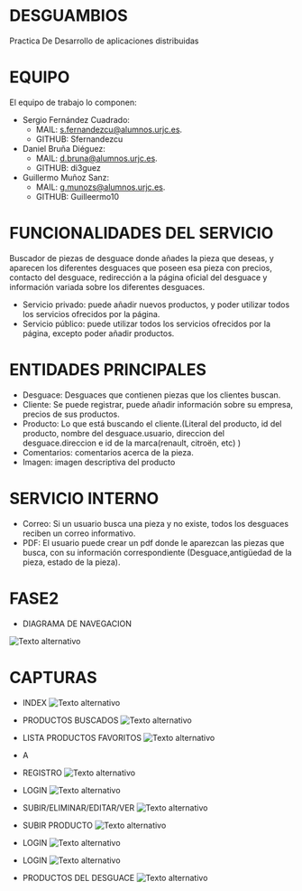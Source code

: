 # DESGUAMBIOS
Practica De Desarrollo de aplicaciones distribuidas
 
# EQUIPO
El equipo de trabajo lo componen: 
- Sergio Fernández Cuadrado: 
    - MAIL: s.fernandezcu@alumnos.urjc.es.
    - GITHUB: Sfernandezcu     
- Daniel Bruña Diéguez: 
     - MAIL: d.bruna@alumnos.urjc.es.
     - GITHUB: di3guez
- Guillermo Muñoz Sanz: 
     - MAIL: g.munozs@alumnos.urjc.es.
     - GITHUB: Guilleermo10
 
# FUNCIONALIDADES DEL SERVICIO
Buscador de piezas de desguace donde añades la pieza que deseas, y aparecen los diferentes desguaces que poseen esa pieza con precios, contacto del desguace, redirección a la página oficial del desguace y información variada sobre los diferentes desguaces.
 
- Servicio privado: puede añadir nuevos productos, y poder utilizar todos los servicios ofrecidos por la página. 
- Servicio público: puede utilizar todos los servicios ofrecidos por la página, excepto poder añadir productos.


# ENTIDADES PRINCIPALES
- Desguace: Desguaces que contienen piezas que los clientes buscan.
- Cliente: Se puede registrar, puede añadir información sobre su empresa, precios de sus productos.
- Producto: Lo que está buscando el cliente.(Literal del producto, id del producto, nombre del desguace.usuario, direccion del desguace.direccion e id de la marca(renault, citroën, etc)  )
- Comentarios: comentarios acerca de la pieza.
- Imagen: imagen descriptiva del producto
  
# SERVICIO INTERNO
- Correo: Si un usuario busca una pieza y no existe, todos los desguaces reciben un correo informativo.
- PDF: El usuario puede crear un pdf donde le aparezcan las piezas que busca, con su información correspondiente (Desguace,antigüedad de la pieza, estado de la pieza).

# FASE2
- DIAGRAMA DE NAVEGACION

 ![Texto alternativo](https://github.com/di3guez/desguambios/blob/master/Desguambios/src/main/resources/static/diagramaNavegacion.jpg)
 
# CAPTURAS 
 
 - INDEX
![Texto alternativo](https://github.com/di3guez/desguambios/blob/master/Desguambios/src/main/resources/static/index.PNG)

- PRODUCTOS BUSCADOS
![Texto alternativo](https://github.com/di3guez/desguambios/blob/master/Desguambios/src/main/resources/static/ProductosBuscados.PNG)

- LISTA PRODUCTOS FAVORITOS
![Texto alternativo](https://github.com/di3guez/desguambios/blob/master/Desguambios/src/main/resources/static/ProductosFavoritos.PNG)
- A
- REGISTRO
![Texto alternativo](https://github.com/di3guez/desguambios/blob/master/Desguambios/src/main/resources/static/Registro.PNG)

- LOGIN
![Texto alternativo](https://github.com/di3guez/desguambios/blob/master/Desguambios/src/main/resources/static/Login.PNG)

- SUBIR/ELIMINAR/EDITAR/VER
![Texto alternativo](https://github.com/di3guez/desguambios/blob/master/Desguambios/src/main/resources/static/SubirEliminarEditar.PNG)

- SUBIR PRODUCTO
![Texto alternativo](https://github.com/di3guez/desguambios/blob/master/Desguambios/src/main/resources/static/SubirNuevoProducto.PNG)

- LOGIN
![Texto alternativo](https://github.com/di3guez/desguambios/blob/master/Desguambios/src/main/resources/static/Login.PNG)

- LOGIN
![Texto alternativo](https://github.com/di3guez/desguambios/blob/master/Desguambios/src/main/resources/static/Login.PNG)

- PRODUCTOS DEL DESGUACE
![Texto alternativo](https://github.com/di3guez/desguambios/blob/master/Desguambios/src/main/resources/static/ProductosDeUnDesguace.PNG)



